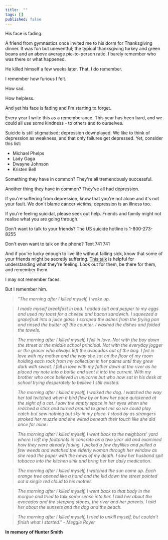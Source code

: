 ```yaml
---
title:  ""  
tags: []
published: false
---
```


His face is fading.

A friend from gymnastics once invited me to his dorm for Thanksgiving dinner. It was fun but uneventful; the typical thanksgiving turkey and green beans and an above average pie-to-person ratio. I barely remember who was there or what happened. 

He killed himself a few weeks later. That, I do remember.

I remember how furious I felt.

How sad.

How helpless.

And yet his face is fading and I'm starting to forget.

Every year I write this as a rememberance. This year has been hard, and we could all use some kindness - to others and to ourselves.

Suicide is still stigmatised; depression downplayed. We like to think of depression as weakness, and that only failures get depressed. Yet, consider this list:

- Michael Phelps
- Lady Gaga
- Dwayne Johnson
- Kristen Bell

Something they have in common? They're all tremendously successful. 

Another thing they have in common? They've all had depression.

If you're suffering from depression, know that you're not alone and it's not your fault. We don't blame cancer victims; depression is an illness too.

If you're feeling suicidal, please seek out help. Friends and family might not realise what you are going through.

Don't want to talk to your friends? The US suicide hotline is 1-800-273-8255

Don't even want to talk on the phone? Text 741 741

And if you're lucky enough to live life without falling sick, know that some of your friends might be secretly suffering. [This talk](https://www.ted.com/talks/andrew_solomon_depression_the_secret_we_share? "TED talk") is helpful for understanding what they're feeling. Look out for them, be there for them, and remember them.

I may not remember faces.

But I remember him.

> *"The morning after I killed myself, I woke up.*

> *I made myself breakfast in bed. I added salt and pepper to my eggs and used my toast for a cheese and bacon sandwich. I squeezed a grapefruit into a juice glass. I scraped the ashes from the frying pan and rinsed the butter off the counter. I washed the dishes and folded the towels.*

> *The morning after I killed myself, I fell in love. Not with the boy down the street or the middle school principal. Not with the everyday jogger or the grocer who always left the avocados out of the bag. I fell in love with my mother and the way she sat on the floor of my room holding each rock from my collection in her palms until they grew dark with sweat. I fell in love with my father down at the river as he placed my note into a bottle and sent it into the current. With my brother who once believed in unicorns but who now sat in his desk at school trying desperately to believe I still existed.*

> *The morning after I killed myself, I walked the dog. I watched the way her tail twitched when a bird flew by or how her pace quickened at the sight of a cat. I saw the empty space in her eyes when she reached a stick and turned around to greet me so we could play catch but saw nothing but sky in my place. I stood by as strangers stroked her muzzle and she wilted beneath their touch like she did once for mine.*

> *The morning after I killed myself, I went back to the neighbors’ yard where I left my footprints in concrete as a two year old and examined how they were already fading. I picked a few daylilies and pulled a few weeds and watched the elderly woman through her window as she read the paper with the news of my death. I saw her husband spit tobacco into the kitchen sink and bring her her daily medication.*

> *The morning after I killed myself, I watched the sun come up. Each orange tree opened like a hand and the kid down the street pointed out a single red cloud to his mother.*

> *The morning after I killed myself, I went back to that body in the morgue and tried to talk some sense into her. I told her about the avocados and the stepping stones, the river and her parents. I told her about the sunsets and the dog and the beach.*

> *The morning after I killed myself, I tried to unkill myself, but couldn’t finish what I started."  - Meggie Royer* 

**In memory of Hunter Smith**

